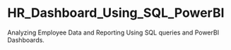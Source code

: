 # HR_Dashboard_Using_SQL_PowerBI
Analyzing Employee Data and Reporting Using SQL queries and PowerBI Dashboards.
